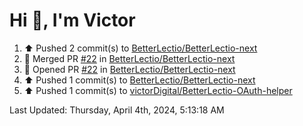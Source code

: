 <h1>Hi 👋, I'm Victor </h1>

<!--RECENT_ACTIVITY:start-->
1. ⬆️ Pushed 2 commit(s) to [BetterLectio/BetterLectio-next](https://github.com/BetterLectio/BetterLectio-next)<br>
2. 🎉 Merged PR [#22](https://github.com/BetterLectio/BetterLectio-next/pull/22) in [BetterLectio/BetterLectio-next](https://github.com/BetterLectio/BetterLectio-next)<br>
3. 💪 Opened PR [#22](https://github.com/BetterLectio/BetterLectio-next/pull/22) in [BetterLectio/BetterLectio-next](https://github.com/BetterLectio/BetterLectio-next)<br>
4. ⬆️ Pushed 1 commit(s) to [BetterLectio/BetterLectio-next](https://github.com/BetterLectio/BetterLectio-next)<br>
5. ⬆️ Pushed 1 commit(s) to [victorDigital/BetterLectio-OAuth-helper](https://github.com/victorDigital/BetterLectio-OAuth-helper)<br>
<!--RECENT_ACTIVITY:end-->

<!--RECENT_ACTIVITY:last_update-->
Last Updated: Thursday, April 4th, 2024, 5:13:18 AM
<!--RECENT_ACTIVITY:last_update_end-->
